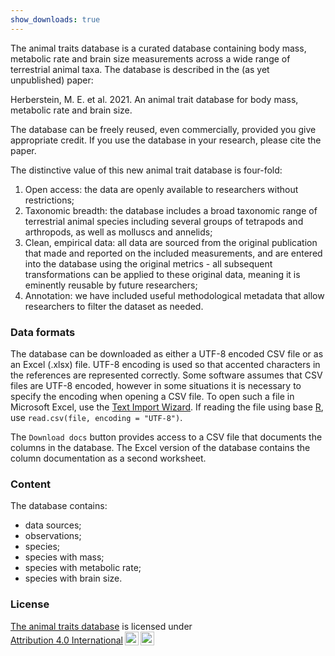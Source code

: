 ```yaml
---
show_downloads: true
---
```


The animal traits database is a curated database containing body mass, metabolic rate and brain size measurements across a wide range of terrestrial animal taxa. The database is described in the (as yet unpublished) paper:

Herberstein, M. E. et al. 2021. An animal trait database for body mass, metabolic rate and brain size.

The database can be freely reused, even commercially, provided you give appropriate credit. 
If you use the database in your research, please cite the paper.

The distinctive value of this new animal trait database is four-fold:
<ol class="descr-list">
  <li>Open access: the data are openly available to researchers without restrictions; </li>
  <li>Taxonomic breadth: the database includes a broad taxonomic range of terrestrial animal species including several groups of tetrapods and arthropods, as well as molluscs and annelids; </li>
  <li>Clean, empirical data: all data are sourced from the original publication that made and reported on the included measurements, and are entered into the database using the original metrics - all subsequent transformations can be applied to these original data, meaning it is eminently reusable by future researchers; </li>
  <li>Annotation: we have included useful methodological metadata that allow researchers to filter the dataset as needed.</li>
</ol>

### Data formats

The database can be downloaded as either a UTF-8 encoded CSV file or as an Excel (.xlsx) file. UTF-8 encoding is used so that accented characters in the references are represented correctly. Some software assumes that CSV files are UTF-8 encoded, however in some situations it is necessary to specify the encoding when opening a CSV file. To open such a file in Microsoft Excel, use the [Text Import Wizard](https://support.microsoft.com/en-us/office/text-import-wizard-c5b02af6-fda1-4440-899f-f78bafe41857). If reading the file using base [R](https://www.r-project.org/), use `read.csv(file, encoding = "UTF-8")`.

The `Download docs` button provides access to a CSV file that documents the columns in the database. The Excel version of the database contains the column documentation as a second worksheet.

### Content

<div>
The database contains:
<ul class="descr-list">
  <li><span class="count" id="sources"></span> data sources;</li>
  <li><span class="count" id="observations"></span> observations;</li>
  <li><span class="count" id="species"></span> species;</li>
  <li><span class="count" id="mass"></span> species with mass;</li>
  <li><span class="count" id="metabolicrate"></span> species with metabolic rate;</li>
  <li><span class="count" id="brainsize"></span> species with brain size.</li>
</ul>
</div>


### License

<p xmlns:cc="http://creativecommons.org/ns#" xmlns:dct="http://purl.org/dc/terms/"><a property="dct:title" rel="cc:attributionURL" href="https://animaltraits.org">The animal traits database</a> is licensed under <a href="http://creativecommons.org/licenses/by/4.0/?ref=chooser-v1" target="_blank" rel="license noopener noreferrer" style="display:inline-block;">Attribution 4.0 International<img style="height:22px!important;margin-left:3px;vertical-align:text-bottom;" src="https://mirrors.creativecommons.org/presskit/icons/cc.svg?ref=chooser-v1"><img style="height:22px!important;margin-left:3px;vertical-align:text-bottom;" src="https://mirrors.creativecommons.org/presskit/icons/by.svg?ref=chooser-v1"></a></p>

<script type = "text/javascript">
// Get some database statistics and enter them into the page
// Note that this doesn't work when running locally
let url = "{{ site.csv_url | absolute_url }}";
Papa.parse(url, {
    download: true,
    header: true,
    worker: true,
    complete: function(results) {
        let species = new Set();
        let mass = new Set();
        let mr = new Set();
        let brain = new Set();
        let sources = new Set();
        let observations = 0;
        results.data.forEach(row => {
            if (row.inTextReference !== undefined) sources.add(row.inTextReference);
            if (row.phylum !== undefined) observations++;
            if (row.species !== undefined) {
                species.add(row.species);
                if (row.mass || row.mass == "0") mass.add(row.species);
                if (row["metabolic rate"] || row["metabolic rate"] == "0") mr.add(row.species);
                if (row["brain size"] || row["brain size"] == "0") brain.add(row.species);
            }
        });
        document.getElementById("sources").innerHTML = sources.size;
        document.getElementById("observations").innerHTML = observations;
        document.getElementById("species").innerHTML = species.size;
        document.getElementById("mass").innerHTML = mass.size;
        document.getElementById("metabolicrate").innerHTML = mr.size;
        document.getElementById("brainsize").innerHTML = brain.size;
    }
});
</script>

